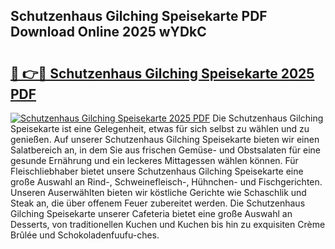 ## Schutzenhaus Gilching Speisekarte PDF Download Online 2025 wYDkC

# <h2><a href="http://gcb6he.nevu.top/?p=Schutzenhaus+Gilching+Speisekarte">🔗 👉🔴 Schutzenhaus Gilching Speisekarte 2025 PDF</a></h2>

[![Schutzenhaus Gilching Speisekarte 2025 PDF](https://i.imgur.com/dBaPXMq.png)](http://gcb6he.nevu.top/?p=Schutzenhaus+Gilching+Speisekarte)
Die Schutzenhaus Gilching Speisekarte ist eine Gelegenheit, etwas für sich selbst zu wählen und zu genießen. Auf unserer Schutzenhaus Gilching Speisekarte bieten wir einen Salatbereich an, in dem Sie aus frischen Gemüse- und Obstsalaten für eine gesunde Ernährung und ein leckeres Mittagessen wählen können. Für Fleischliebhaber bietet unsere Schutzenhaus Gilching Speisekarte eine große Auswahl an Rind-, Schweinefleisch-, Hühnchen- und Fischgerichten. Unseren Auserwählten bieten wir köstliche Gerichte wie Schaschlik und Steak an, die über offenem Feuer zubereitet werden. Die Schutzenhaus Gilching Speisekarte unserer Cafeteria bietet eine große Auswahl an Desserts, von traditionellen Kuchen und Kuchen bis hin zu exquisiten Crème Brûlée und Schokoladenfuufu-ches.
